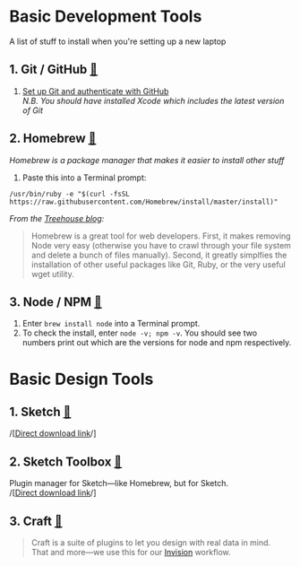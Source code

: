 # Basic Development Tools
A list of stuff to install when you're setting up a new laptop


## 1. Git / GitHub [:link:](https://git-scm.com/book/en/v2/Getting-Started-Git-Basics)
1. [Set up Git and authenticate with GitHub](https://help.github.com/articles/set-up-git/)  
_N.B. You should have installed Xcode which includes the latest version of Git_


## 2. Homebrew [:link:](http://brew.sh)
_Homebrew is a package manager that makes it easier to install other stuff_  
1. Paste this into a Terminal prompt:    
```
/usr/bin/ruby -e "$(curl -fsSL https://raw.githubusercontent.com/Homebrew/install/master/install)"
```

_From the [Treehouse blog](http://blog.teamtreehouse.com/install-node-js-npm-mac):_
> Homebrew is a great tool for web developers. First, it makes removing Node very easy (otherwise you have to crawl through your file system and delete a bunch of files manually). Second, it greatly simplfies the installation of other useful packages like Git, Ruby, or the very useful wget utility.


## 3. Node / NPM [:link:](https://www.npmjs.com)
1. Enter `brew install node` into a Terminal prompt.
2. To check the install, enter `node -v; npm -v`. You should see two numbers print out which are the versions for node and npm respectively.


# Basic Design Tools

## 1. Sketch [:link:](https://sketchapp.com)
/[[Direct download link](https://sketchapp.com/download/sketch.zip)/]


## 2. Sketch Toolbox [:link:](http://sketchtoolbox.com)
Plugin manager for Sketch&mdash;like Homebrew, but for Sketch.    
/[[Direct download link](http://sketchtoolbox.com/Sketch%20Toolbox.zip)/]

## 3. Craft [:link:](https://www.invisionapp.com/craft)
> Craft is a suite of plugins to let you design with real data in mind.  
That and more&mdash;we use this for our [Invision](https://invisionapp) workflow.
